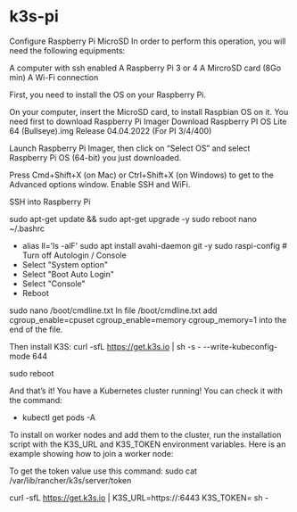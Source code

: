 # k3s-pi

Configure Raspberry Pi MicroSD
In order to perform this operation, you will need the following equipments:

A computer with ssh enabled
A Raspberry Pi 3 or 4
A MircroSD card (8Go min)
A Wi-Fi connection

First, you need to install the OS on your Raspberry Pi. 

On your computer, insert the MicroSD card, to install Raspbian OS on it.
You need first to download Raspberry Pi Imager 
Download Raspberry PI OS Lite 64 (Bullseye).img
Release 04.04.2022 (For PI 3/4/400)

Launch Raspberry Pi Imager, then click on “Select OS” and select Raspberry Pi OS (64-bit) you just downloaded.

Press Cmd+Shift+X (on Mac) or Ctrl+Shift+X (on Windows) to get to the Advanced options window. 
Enable SSH and WiFi.

SSH into Raspberry Pi

sudo apt-get update && sudo apt-get upgrade -y
sudo reboot
nano ~/.bashrc
- alias ll='ls -alF'
sudo apt install avahi-daemon git -y
sudo raspi-config # Turn off Autologin / Console
- Select "System option"
- Select "Boot Auto Login"
- Select "Console"
- Reboot

sudo nano /boot/cmdline.txt
In file /boot/cmdline.txt add cgroup_enable=cpuset cgroup_enable=memory cgroup_memory=1 into the end of the file.

Then install K3S:
curl -sfL https://get.k3s.io | sh -s - --write-kubeconfig-mode 644

sudo reboot

And that’s it! You have a Kubernetes cluster running! You can check it with the command:
- kubectl get pods -A

To install on worker nodes and add them to the cluster, run the installation script with the K3S_URL and K3S_TOKEN environment variables. Here is an example showing how to join a worker node:

To get the token value use this command:
sudo cat /var/lib/rancher/k3s/server/token


curl -sfL https://get.k3s.io | K3S_URL=https://<server>:6443 K3S_TOKEN=<token> sh -

